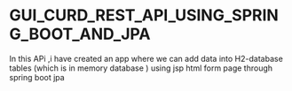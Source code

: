 # GUI_CURD_REST_API_USING_SPRING_BOOT_AND_JPA
In this APi ,i have created an app where we can add data into H2-database tables (which is in memory database ) using jsp html form page through spring boot jpa 
